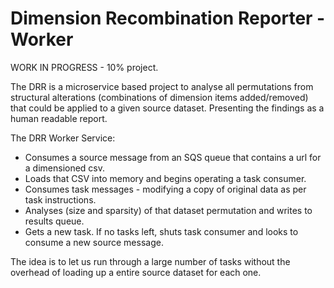 
# Dimension Recombination Reporter - Worker

WORK IN PROGRESS - 10% project.

The DRR is a microservice based project to analyse all permutations from structural alterations (combinations of dimension items added/removed)
that could be applied to a given source dataset. Presenting the findings as a human readable report.


The DRR Worker Service:

* Consumes a source message from an SQS queue that contains a url for a dimensioned csv.
* Loads that CSV into memory and begins operating a task consumer.
* Consumes task messages - modifying a copy of original data as per task instructions.
* Analyses (size and sparsity) of that dataset permutation and writes to results queue.
* Gets a new task. If no tasks left, shuts task consumer and looks to consume a new source message.

The idea is to let us run through a large number of tasks without the overhead of loading up a entire source dataset for each one.
